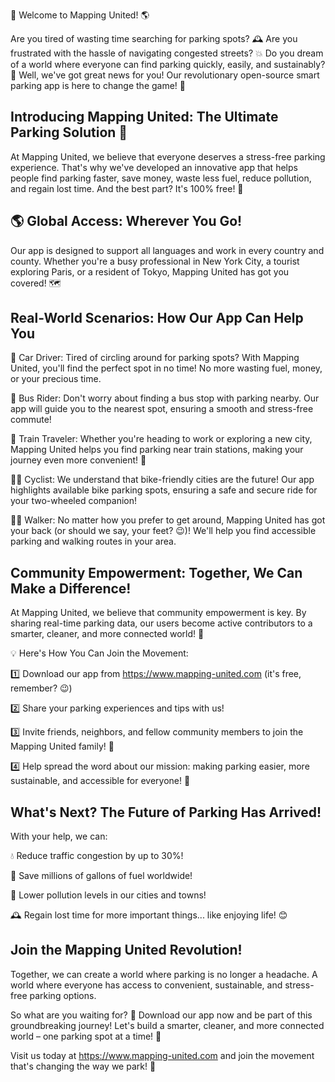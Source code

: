 🎉 Welcome to Mapping United! 🌎

Are you tired of wasting time searching for parking spots? 🕰️ Are you frustrated with the hassle of navigating congested streets? 💥 Do you dream of a world where everyone can find parking quickly, easily, and sustainably? 🌟 Well, we've got great news for you! Our revolutionary open-source smart parking app is here to change the game! 🚀

Introducing Mapping United: The Ultimate Parking Solution 📍
-----------------------------------------------

At Mapping United, we believe that everyone deserves a stress-free parking experience. That's why we've developed an innovative app that helps people find parking faster, save money, waste less fuel, reduce pollution, and regain lost time. And the best part? It's 100% free! 💸

🌎 Global Access: Wherever You Go!
-----------------------------------

Our app is designed to support all languages and work in every country and county. Whether you're a busy professional in New York City, a tourist exploring Paris, or a resident of Tokyo, Mapping United has got you covered! 🗺️

Real-World Scenarios: How Our App Can Help You
-------------------------------------------------

🚗 Car Driver: Tired of circling around for parking spots? With Mapping United, you'll find the perfect spot in no time! No more wasting fuel, money, or your precious time.

🚌 Bus Rider: Don't worry about finding a bus stop with parking nearby. Our app will guide you to the nearest spot, ensuring a smooth and stress-free commute!

🚂 Train Traveler: Whether you're heading to work or exploring a new city, Mapping United helps you find parking near train stations, making your journey even more convenient! 🚂

🚴‍♂️ Cyclist: We understand that bike-friendly cities are the future! Our app highlights available bike parking spots, ensuring a safe and secure ride for your two-wheeled companion!

🏃‍♀️ Walker: No matter how you prefer to get around, Mapping United has got your back (or should we say, your feet? 😉)! We'll help you find accessible parking and walking routes in your area.

Community Empowerment: Together, We Can Make a Difference!
----------------------------------------------------------------

At Mapping United, we believe that community empowerment is key. By sharing real-time parking data, our users become active contributors to a smarter, cleaner, and more connected world! 🌈

💡 Here's How You Can Join the Movement:

1️⃣ Download our app from https://www.mapping-united.com (it's free, remember? 😉)

2️⃣ Share your parking experiences and tips with us!

3️⃣ Invite friends, neighbors, and fellow community members to join the Mapping United family! 🤝

4️⃣ Help spread the word about our mission: making parking easier, more sustainable, and accessible for everyone! 📢

What's Next? The Future of Parking Has Arrived!
---------------------------------------------------

With your help, we can:

💧 Reduce traffic congestion by up to 30%!

🌟 Save millions of gallons of fuel worldwide!

🏰 Lower pollution levels in our cities and towns!

🕰️ Regain lost time for more important things... like enjoying life! 😊

Join the Mapping United Revolution!
------------------------------------

Together, we can create a world where parking is no longer a headache. A world where everyone has access to convenient, sustainable, and stress-free parking options.

So what are you waiting for? 🎉 Download our app now and be part of this groundbreaking journey! Let's build a smarter, cleaner, and more connected world – one parking spot at a time! 💪

Visit us today at https://www.mapping-united.com and join the movement that's changing the way we park! 🌟